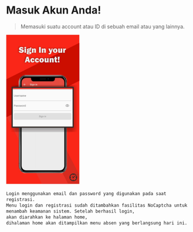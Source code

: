 # Masuk Akun Anda!
> Memasuki suatu account atau ID di sebuah email atau yang lainnya.

<img src="/apk absen/login.jpeg" width="200" height="407">

    
    
    Login menggunakan email dan password yang digunakan pada saat registrasi. 
    Menu login dan registrasi sudah ditambahkan fasilitas NoCaptcha untuk 
    menambah keamanan sistem. Setelah berhasil login, 
    akan diarahkan ke halaman home, 
    dihalaman home akan ditampilkan menu absen yang berlangsung hari ini.

